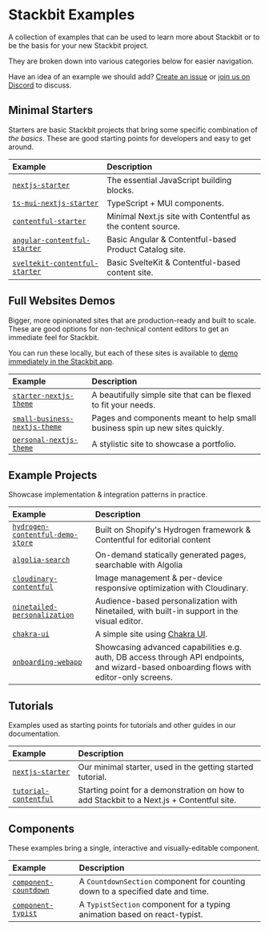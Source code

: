 # Stackbit Examples

A collection of examples that can be used to learn more about Stackbit or to be the basis for your new Stackbit project.

They are broken down into various categories below for easier navigation.

Have an idea of an example we should add? [Create an issue](https://github.com/stackbit-themes/stackbit-examples/issues/new) or [join us on Discord](https://discord.gg/HUNhjVkznH) to discuss.

## Minimal Starters

Starters are basic Stackbit projects that bring some specific combination of _the basics_. These are good starting points for developers and easy to get around.

| Example                                                                             | Description                               |
| :---------------------------------------------------------------------------------- | :---------------------------------------- |
| [`nextjs-starter`](https://github.com/stackbit-themes/nextjs-starter)               | The essential JavaScript building blocks. |
| [`ts-mui-nextjs-starter`](https://github.com/stackbit-themes/ts-mui-nextjs-starter) | TypeScript + MUI components.               |
| [`contentful-starter`](https://github.com/stackbit-themes/contentful-starter)       | Minimal Next.js site with Contentful as the content source.         |
| [`angular-contentful-starter`](https://github.com/stackbit-themes/stackbit-examples/tree/main/angular-contentful)       | Basic Angular & Contentful-based Product Catalog site.         |
| [`sveltekit-contentful-starter`](https://github.com/stackbit-themes/stackbit-examples/tree/main/sveltekit-contentful)       | Basic SvelteKit & Contentful-based content site.         |

## Full Websites Demos

Bigger, more opinionated sites that are production-ready and built to scale. These are good options for non-technical content editors to get an immediate feel for Stackbit.

You can run these locally, but each of these sites is available to [demo immediately in the Stackbit app](https://jamstack.new/).

| Example                                                                                         | Description                                                                  |
| :---------------------------------------------------------------------------------------------- | :--------------------------------------------------------------------------- |
| [`starter-nextjs-theme`](https://github.com/stackbit-themes/starter-nextjs-theme)               | A beautifully simple site that can be flexed to fit your needs.              |
| [`small-business-nextjs-theme`](https://github.com/stackbit-themes/small-business-nextjs-theme) | Pages and components meant to help small business spin up new sites quickly. |
| [`personal-nextjs-theme`](https://github.com/stackbit-themes/personal-nextjs-theme)             | A stylistic site to showcase a portfolio.                                    |

## Example Projects

Showcase implementation & integration patterns in practice.

| Example                                                                                           | Description                                                                         |
| :------------------------------------------------------------------------------------------------ | :---------------------------------------------------------------------------------- |
| [`hydrogen-contentful-demo-store`](https://github.com/stackbit-themes/stackbit-examples/tree/main/hydrogen-contentful-demo-store) | Built on Shopify's Hydrogen framework & Contentful for editorial content                  |
| [`algolia-search`](https://github.com/stackbit-themes/stackbit-examples/tree/main/algolia-search) | On-demand statically generated pages, searchable with Algolia                       |
| [`cloudinary-contentful`](https://github.com/stackbit-themes/stackbit-examples/tree/main/cloudinary-contentful) | Image management & per-device responsive optimization with Cloudinary.                       |
| [`ninetailed-personalization`](https://github.com/stackbit-themes/stackbit-examples/tree/main/ninetailed-personalization) | Audience-based personalization with Ninetailed, with built-in support in the visual editor.                       |
| [`chakra-ui`](https://github.com/stackbit-themes/stackbit-examples/tree/main/chakra-ui)       | A simple site using [Chakra UI](https://chakra-ui.com/).                            |
| [`onboarding-webapp`](https://github.com/stackbit-themes/stackbit-examples/tree/main/onboarding-webapp)       | Showcasing advanced capabilities e.g. auth, DB access through API endpoints, and wizard-based onboarding flows with editor-only screens. |

## Tutorials

Examples used as starting points for tutorials and other guides in our documentation.

| Example                                                                                                     | Description                                                                               |
| :---------------------------------------------------------------------------------------------------------- | :---------------------------------------------------------------------------------------- |
| [`nextjs-starter`](https://github.com/stackbit-themes/nextjs-starter)                                       | Our minimal starter, used in the getting started tutorial.                                |
| [`tutorial-contentful`](https://github.com/stackbit-themes/stackbit-examples/tree/main/tutorial-contentful) | Starting point for a demonstration on how to add Stackbit to a Next.js + Contentful site. |

## Components

These examples bring a single, interactive and visually-editable component.

| Example                                                                                       | Description                                                                    |
| :-------------------------------------------------------------------------------------------- | :----------------------------------------------------------------------------- |
| [`component-countdown`](https://github.com/stackbit-themes/stackbit-examples/tree/main/component-countdown) | A `CountdownSection` component for counting down to a specified date and time. |
| [`component-typist`](https://github.com/stackbit-themes/stackbit-examples/tree/main/component-typist)       | A `TypistSection` component for a typing animation based on react-typist.      |
